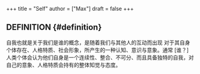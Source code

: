 +++
title = "Self"
author = ["Max"]
draft = false
+++

## DEFINITION {#definition}

自我也就是关于我们是谁的概念，是随着我们与其他人的互动而出现
对于其自身个体存在、人格特质、社会形象，所产生的一种认知、意识与意象。通常
[谁？]人类个体会认为他们自身是一个连续性、整合、不可分、而且具备独特的自我，对
自己的意象、人格特质会持有的整体知觉与态度。
